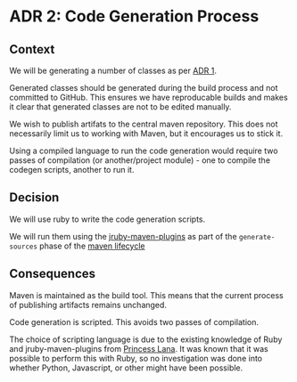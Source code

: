 # ADR 2: Code Generation Process

## Context

We will be generating a number of classes as per [ADR 1](adr-001.md).

Generated classes should be generated during the build process and not committed to GitHub.
This ensures we have reproducable builds and makes it clear that generated classes are not to be edited manually.

We wish to publish artifats to the central maven repository.
This does not necessarily limit us to working with Maven, but it encourages us to stick it.

Using a compiled language to run the code generation would require two passes of compilation
(or another/project module) - one to compile the codegen scripts, another to run it.

## Decision

We will use ruby to write the code generation scripts.

We will run them using the [jruby-maven-plugins](https://github.com/torquebox/jruby-maven-plugins) as part of the
`generate-sources` phase of the
[maven lifecycle](https://maven.apache.org/guides/introduction/introduction-to-the-lifecycle.html)

## Consequences

Maven is maintained as the build tool.
This means that the current process of publishing artifacts remains unchanged.

Code generation is scripted.
This avoids two passes of compilation.

The choice of scripting language is due to the existing knowledge of Ruby and jruby-maven-plugins from
[Princess Lana](https://github.com/ianagbip1oti).
It was known that it was possible to perform this with Ruby, so no investigation was done into whether
Python, Javascript, or other might have been possible.



